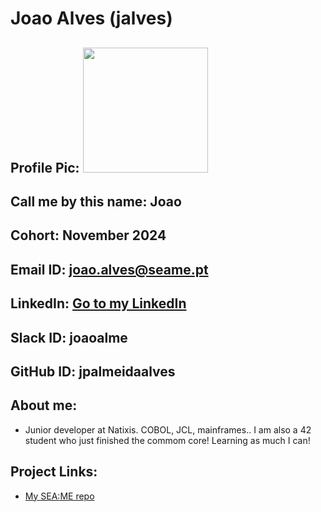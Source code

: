 # Joao Alves (jalves)
## Profile Pic: <img src="https://github.com/user-attachments/assets/b26c7287-5963-47ed-af15-79ce528dfbe3" width="200"/>
## Call me by this name: Joao
## Cohort: November 2024
## Email ID: joao.alves@seame.pt
## LinkedIn: [Go to my LinkedIn](https://www.linkedin.com/in/joão-paulo-almeida-alves-716164203)
## Slack ID: joaoalme
## GitHub ID: jpalmeidaalves
## About me: 
- Junior developer at Natixis. COBOL, JCL, mainframes.. I am also a 42 student who just finished the commom core! Learning as much I can!
## Project Links:
- [My SEA:ME repo](https://github.com/jpalmeidaalves/SEA-ME-Students)
